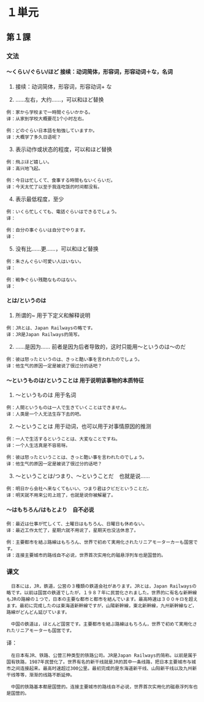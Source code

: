 # １単元

## 第１課

### 文法

#### ～くらい/ぐらい/ほど 接续：动词简体，形容词，形容动词＋な，名词

1. 接续：动词简体，形容词，形容动词+ な

2. ……左右，大约……，可以和ほど替换

```
例：家から学校まで一時間ぐらいかかる。
译：从家到学校大概要花1个小时左右。

例：どのぐらい日本語を勉強していますか。
译：大概学了多久日语呢？
```

3. 表示动作或状态的程度，可以和ほど替换

```
例：飛ぶほど嬉しい。
译：高兴地飞起。

例：今日は忙しくて、食事する時間もないくらいだ。
译：今天太忙了以至于我连吃饭的时间都没有。
```

4. 表示最低程度，至少

```
例：いくら忙しくても、電話ぐらいはできるでしょう。
译：

例：自分の事ぐらいは自分でやります。
译：
```

5. 没有比……更……，可以和ほど替换

```
例：朱さんぐらい可愛い人はいない。
译：

例：戦争ぐらい残酷なものはない。
译：
```

#### とは/というのは

1. 所谓的~ 用于下定义和解释说明

```
例：JRとは、Japan Railwaysの略です。
译：JR是Japan Railways的简写。

```

2. ……是因为…… 前者是因为后者导致的，这时只能用～というのは～のだ

```
例：彼は怒ったというのは、きっと酷い事を言われたのでしょう。
译：他生气的原因一定是被说了很过分的话吧？
```

#### ～というものは/ということは 用于说明该事物的本质特征

1. ～というものは 用于名词

```
例：人間というものは一人で生きていくことはできません。
译：人类是一个人无法生存下去的吧。
```

2. ～ということは 用于动词，也可以用于对事情原因的推测

```
例：一人で生活するということは、大変なことですね。
译：一个人生活真是不容易呀。

例：彼は怒ったということは、きっと酷い事を言われたのでしょう。
译：他生气的原因一定是被说了很过分的话吧？
```

3. ～ということは/つまり、～ということだ　也就是说……

```
例：明日から会社へ来なくてもいい、つまり君はクビだということだ。
译：明天就不用来公司上班了，也就是说你被解雇了。
```

#### ～はもちろん/はもとより　自不必说

```
例：最近は仕事が忙しくて、土曜日はもちろん、日曜日も休めない。
译：最近工作太忙了，星期六就不用说了，星期天也没法休息了。

例：主要都市を結ぶ路線はもちろん、世界で初めて実用化されたリニアモーターカーも国営です。
译：连接主要城市的路线自不必说，世界首次实用化的磁悬浮列车也是国营的。
```
     
### 课文

```
　日本には，JR，鉄道，公営の３種類の鉄道会社があります。JRとは，Japan Railwaysの略です。以前は国営の鉄道でしたが，１９８７年に民営化されました。世界的に有名な新幹線もJRの路線の１つで，日本の主要な都市と都市を結んでいます。最高時速は３００キロを超えます。最初に完成したのは東海道新幹線ですが，山陽新幹線，東北新幹線，九州新幹線など，路線がどんどん延びています。

　中国の鉄道は，ほとんど国営です。主要都市を結ぶ路線はもちろん，世界で初めて実用化されたリニアモーターも国営です。
```

译：

```
　在日本有JR、铁路、公营三种类型的铁路公司。JR是Japan Railways的简称。以前是属于国有铁路，1987年民营化了。世界有名的新干线就是JR的其中一条线路，把日本主要城市与城市之间连接起来。最高时速超过300公里。最初完成的是东海道新干线、山阳新干线以及九州新干线等等，渐渐的线路不断延伸。

　中国的铁路基本都是国营的。连接主要城市的路线自不必说，世界首次实用化的磁悬浮列车也是国营的。
```